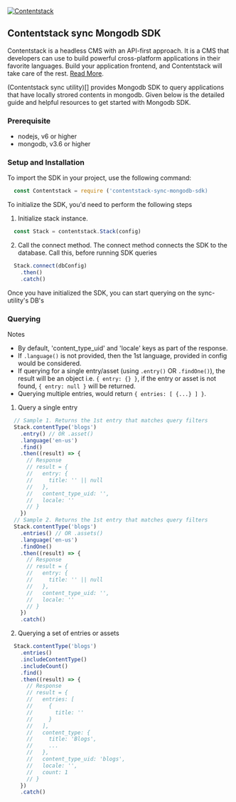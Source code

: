 [![Contentstack](https://www.contentstack.com/docs/static/images/contentstack.png)](https://www.contentstack.com/)
## Contentstack sync Mongodb SDK

Contentstack is a headless CMS with an API-first approach. It is a CMS that developers can use to build powerful cross-platform applications in their favorite languages. Build your application frontend, and Contentstack will take care of the rest. [Read More](https://www.contentstack.com/). 

(Contentstack sync utility)[] provides Mongodb SDK to query applications that have locally strored contents in mongodb. Given below is the detailed guide and helpful resources to get started with Mongodb SDK.

### Prerequisite

- nodejs, v6 or higher
- mongodb, v3.6 or higher

### Setup and Installation

To import the SDK in your project, use the following command:
```js
  const Contentstack = require ('contentstack-sync-mongodb-sdk)
```

To initialize the SDK, you'd need to perform the following steps

1. Initialize stack instance.
```js
  const Stack = contentstack.Stack(config)
```
2. Call the connect method. The connect method connects the SDK to the database. Call this, before running SDK queries
```js
  Stack.connect(dbConfig)
    .then()
    .catch()
```
Once you have initialized the SDK, you can start querying on the sync-utility's DB's

### Querying

Notes
- By default, 'content_type_uid' and 'locale' keys as part of the response.
- If `.language()` is not provided, then the 1st language, provided in config would be considered.
- If querying for a single entry/asset (using `.entry()` OR `.findOne()`), the result will be an object i.e. `{ entry: {} }`, if the entry or asset is not found, `{ entry: null }` will be returned.
- Querying multiple entries, would return `{ entries: [ {...} ] }`.


1. Query a single entry

```js
  // Sample 1. Returns the 1st entry that matches query filters
  Stack.contentType('blogs')
    .entry() // OR .asset()
    .language('en-us')
    .find()
    .then((result) => {
      // Response
      // result = {
      //   entry: {
      //     title: '' || null
      //   },
      //   content_type_uid: '',
      //   locale: ''
      // }
    })
  // Sample 2. Returns the 1st entry that matches query filters
  Stack.contentType('blogs')
    .entries() // OR .assets()
    .language('en-us')
    .findOne()
    .then((result) => {
      // Response
      // result = {
      //   entry: {
      //     title: '' || null
      //   },
      //   content_type_uid: '',
      //   locale: ''
      // }
    })
    .catch()
```

2. Querying a set of entries or assets

```js
  Stack.contentType('blogs')
    .entries()
    .includeContentType()
    .includeCount()
    .find()
    .then((result) => {
      // Response
      // result = {
      //   entries: [
      //     {
      //       title: ''
      //     }
      //   ],
      //   content_type: {
      //     title: 'Blogs',
      //     ...
      //   },
      //   content_type_uid: 'blogs',
      //   locale: '',
      //   count: 1
      // }
    })
    .catch()
```
